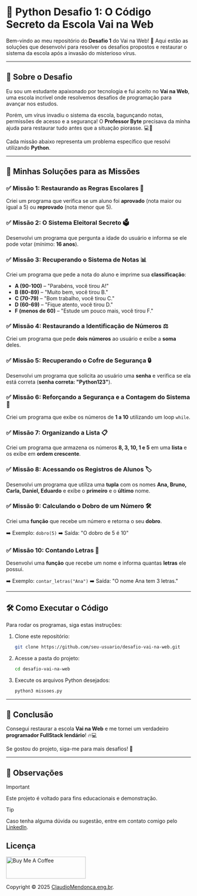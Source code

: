 # 📌 Python Desafio 1: O Código Secreto da Escola Vai na Web

Bem-vindo ao meu repositório do **Desafio 1** do Vai na Web! 🚀 Aqui estão as soluções que desenvolvi para resolver os desafios propostos e restaurar o sistema da escola após a invasão do misterioso vírus.

---

## 🏫 Sobre o Desafio
Eu sou um estudante apaixonado por tecnologia e fui aceito no **Vai na Web**, uma escola incrível onde resolvemos desafios de programação para avançar nos estudos.

Porém, um vírus invadiu o sistema da escola, bagunçando notas, permissões de acesso e a segurança! O **Professor Byte** precisava da minha ajuda para restaurar tudo antes que a situação piorasse. 💻🔐

Cada missão abaixo representa um problema específico que resolvi utilizando **Python**.

---

## 🚀 Minhas Soluções para as Missões

### ✅ Missão 1: Restaurando as Regras Escolares 📝
Criei um programa que verifica se um aluno foi **aprovado** (nota maior ou igual a 5) ou **reprovado** (nota menor que 5).

### ✅ Missão 2: O Sistema Eleitoral Secreto 🗳️
Desenvolvi um programa que pergunta a idade do usuário e informa se ele pode votar (mínimo: **16 anos**).

### ✅ Missão 3: Recuperando o Sistema de Notas 📊
Criei um programa que pede a nota do aluno e imprime sua **classificação**:

- **A (90-100)** – "Parabéns, você tirou A!"
- **B (80-89)** – "Muito bem, você tirou B."
- **C (70-79)** – "Bom trabalho, você tirou C."
- **D (60-69)** – "Fique atento, você tirou D."
- **F (menos de 60)** – "Estude um pouco mais, você tirou F."

### ✅ Missão 4: Restaurando a Identificação de Números ⚖️
Criei um programa que pede **dois números** ao usuário e exibe a **soma** deles.

### ✅ Missão 5: Recuperando o Cofre de Segurança 🔒
Desenvolvi um programa que solicita ao usuário uma **senha** e verifica se ela está correta (**senha correta: "Python123"**).

### ✅ Missão 6: Reforçando a Segurança e a Contagem do Sistema 💾
Criei um programa que exibe os números de **1 a 10** utilizando um loop `while`.

### ✅ Missão 7: Organizando a Lista 📋
Criei um programa que armazena os números **8, 3, 10, 1 e 5** em uma **lista** e os exibe em **ordem crescente**.

### ✅ Missão 8: Acessando os Registros de Alunos 🏷️
Desenvolvi um programa que utiliza uma **tupla** com os nomes **Ana, Bruno, Carla, Daniel, Eduardo** e exibe o **primeiro** e o **último** nome.

### ✅ Missão 9: Calculando o Dobro de um Número 🛠️
Criei uma **função** que recebe um número e retorna o seu **dobro**.

➡️ Exemplo: `dobro(5)`
➡️ Saída: "O dobro de 5 é 10"

### ✅ Missão 10: Contando Letras 🔄
Desenvolvi uma **função** que recebe um nome e informa quantas **letras** ele possui.

➡️ Exemplo: `contar_letras("Ana")`
➡️ Saída: "O nome Ana tem 3 letras."

---

## 🛠️ Como Executar o Código
Para rodar os programas, siga estas instruções:

1. Clone este repositório:
   ```sh
   git clone https://github.com/seu-usuario/desafio-vai-na-web.git
   ```
2. Acesse a pasta do projeto:
   ```sh
   cd desafio-vai-na-web
   ```
3. Execute os arquivos Python desejados:
   ```sh
   python3 missoes.py
   ```

---

## 🎉 Conclusão

Consegui restaurar a escola **Vai na Web** e me tornei um verdadeiro **programador FullStack lendário**! 🔥💻

Se gostou do projeto, siga-me para mais desafios! 🌟

---

## 📌 <a name="observações"> Observações </a>

> [!IMPORTANT]  
> Este projeto é voltado para fins educacionais e demonstração.

> [!TIP]
> Caso tenha alguma dúvida ou sugestão, entre em contato comigo pelo [LinkedIn](https://www.linkedin.com/in/claudio-mendonca/).


## <a name="licenca"> Licença </a>

<a href="https://www.buymeacoffee.com/claudiomendonca" target="_blank"><img src="https://cdn.buymeacoffee.com/buttons/v2/default-yellow.png" alt="Buy Me A Coffee" style="height: 60px !important;width: 217px !important;" ></a>

Copyright © 2025 <a href="https://www.claudiomendonca.eng.br" target="_blank">ClaudioMendonca.eng.br</a>.